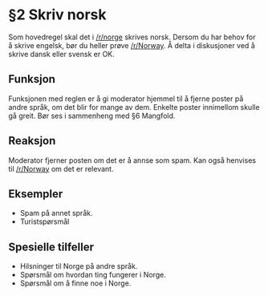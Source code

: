# §2 Skriv norsk
Som hovedregel skal det i [/r/norge](https://old.reddit.com/r/norge) skrives norsk. Dersom du har behov for å skrive engelsk, bør du heller prøve [/r/Norway](https://old.reddit.com/r/Norway). Å delta i diskusjoner ved å skrive dansk eller svensk er OK.

## Funksjon
Funksjonen med reglen er å gi moderator hjemmel til å fjerne poster på andre språk, om det blir for mange av dem. Enkelte poster innimellom skulle gå greit. Bør ses i sammenheng med §6 Mangfold.

## Reaksjon
Moderator fjerner posten om det er å annse som spam. Kan også henvises til [/r/Norway](https://old.reddit.com/r/Norway) om det er relevant.

## Eksempler
* Spam på annet språk.
* Turistspørsmål

## Spesielle tilfeller
* Hilsninger til Norge på andre språk.
* Spørsmål om hvordan ting fungerer i Norge.
* Spørsmål om å finne noe i Norge.
